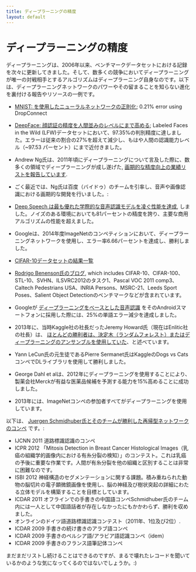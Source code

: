 ```yaml
---
title: ディープラーニングの精度
layout: default
---
```


# ディープラーニングの精度

ディープラーニングは、2006年以来、ベンチマークデータセットにおける記録を次々に更新してきました。そして、数多くの競争においてディープラーニングが唯一の対戦相手とするアルゴリズムはディープラーニング自身なのです。以下は、ディープラーニングネットワークのパワーやその留まることを知らない進化を裏付ける報告やリソースの一例です。

* [MNIST: を使用したニューラルネットワークの正則化](http://cs.nyu.edu/~wanli/dropc/); 0.21% error using DropConnect
* [DeepFace: 顔認証の精度を人間並みのレベルにまで高める](http://www.cs.toronto.edu/~ranzato/publications/taigman_cvpr14.pdf); Labeled Faces in the Wild (LFW)データセットにおいて、97.35%の判別精度に達しました。エラーは従来の割合の27%を超えて減少し、もはや人間の認識能力レベル（~97.53 パーセント）にまで近付きました。

* Andrew Ng氏は、2011年頃にディープラーニングについて言及した際に、数多くの領域でディープラーニングが成し遂げた, [画期的な精度向上の業績リストを報告しています](https://www.youtube.com/watch?v=ZmNOAtZIgIk).
* ごく最近では、Ng氏は百度（バイドゥ）のチームを引率し、音声や画像認識における画期的な開発を行いました。:
* [Deep Speech は最も優れた学際的な音声認識モデルを凌ぐ性能を達成](https://gigaom.com/2014/12/18/baidu-claims-deep-learning-breakthrough-with-deep-speech/), しました。ノイズのある環境においても81パーセントの精度を誇り、主要な商用アルゴリズムの性能を超えました。  
* Googleは、2014年度ImageNetのコンペティションにおいて、ディープラーニングネットワークを使用し、エラー率6.66パーセントを達成し、勝利しました。
* [CIFAR-10データセットの結果一覧](http://zybler.blogspot.de/2011/02/table-of-results-for-cifar-10-dataset.html)
* [Rodrigo Benenson氏のブログ](https://rodrigob.github.io/are_we_there_yet/build/#datasets), which includes CIFAR-10、CIFAR-100、STL-10、SVHN、ILSVRC2012のタスク1、Pascal VOC 2011 comp3、Caltech Pedestrians USA、INRIA Persons、MSRC-21、Leeds Sport Poses、Salient Object Detectionのベンチマークなどが含まれています。
* Googleが [ディープラーニングをベースとした音声認識](http://www.nature.com/news/computer-science-the-learning-machines-1.14481) をそのAndroidスマートフォンに採用した際には、25%の単語エラー減少を達成しました。
* 2013年に、当時Kaggle社の社長だったJeremy Howard氏（現在はEnlitic社の社長）は、 [ほとんどの勝利者は、決定木（ランダムフォレスト）またはディープラーニングのアンサンブルを使用していた](http://www.kdnuggets.com/2013/08/top-tweets-aug12-13.html)、と述べています。
* Yann LeCun氏の元生徒であるPierre Sermanet氏はKaggleのDogs vs CatsコンペでDLライブラリを使用して勝利しました。
* George Dahl et alは、2012年にディープラーニングを使用することにより、製薬会社Merckが有益な医薬品候補を予測する能力を15%高めることに成功しました。
* 2013年には、ImageNetコンペの参加者すべてがディープラーニングを使用しています。

以下は、 [Juergen Schmidhuber氏とそのチームが勝利した再帰型ネットワークのコンペ](http://www.kurzweilai.net/how-bio-inspired-deep-learning-keeps-winning-competitions) です。:

* IJCNN 2011 道路標識認識のコンペ
* ICPR 2012 「Mitosis Detection in Breast Cancer Histological Images（乳癌の組織学的画像内における有糸分裂の検知）」のコンテスト。これは乳癌の予後に重要な作業です。人間が有糸分裂を他の組織と区別することは非常に困難なのです。
* ISBI 2012 神経構造のセグメンテーションに関する課題。積み重ねられた動物の脳切片の電子顕微鏡画像を使用し、脳の神経及び樹状突起の詳細にわたる立体モデルを構築することを目標としています。
* ICDAR 2011 オフラインでの手書きの中国語コンペSchmidhuber氏のチーム内には一人として中国語話者が存在しなかったにもかかわらず、勝利を収めました。
* オンラインのドイツ語道路標識認識コンテスト（2011年、1位及び2位）.
* ICDAR 2009 手書きの続け書きのアラブ語コンペ
* ICDAR 2009 手書きのペルシア語/アラビア語認識コンペ（idem）
* ICDAR 2009 手書きのフランス語筆記体コンペ

まだまだリストし続けることはできるのですが、まるで壊れたレコードを聞いているかのような気になってくるのではないでしょうか。:)
